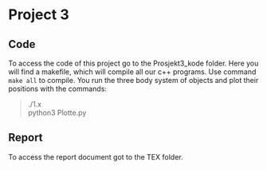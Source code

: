 # Project 3

## Code

To access the code of this project go to the Prosjekt3_kode folder. Here you will find a makefile, which will compile all our c++ programs. Use command `make all` to compile. You run the three body system of objects and plot their positions with the commands:<br />
>./1.x <br />
>python3 Plotte.py <br />




## Report

To access the report document got to the TEX folder. 
